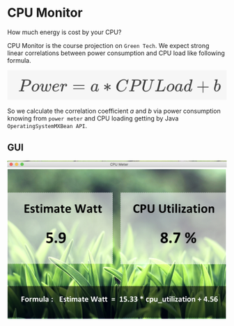 # **CPU Monitor** 
How much energy is cost by your CPU?

CPU Monitor is the course projection on `Green Tech`. 
We expect strong linear correlations between power consumption
and CPU load like following formula.

![N|Formula](https://github.com/nightheronry/CPUMonitor/blob/master/Formula.png)

So we calculate the correlation coefficient *a* and *b* via power consumption knowing from `power meter` and CPU loading getting by Java `OperatingSystemMXBean API`.
 
 ## GUI 
![N|GUI](https://github.com/nightheronry/CPUMonitor/blob/master/GUI.png)
